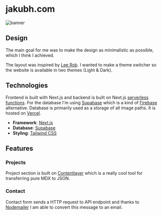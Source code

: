 # jakubh.com

![banner](https://i.imgur.com/MIpPTuB.png)

## Design

The main goal for me was to make the design as minimalistic as possible, which I think I achieved.

The layout was inspired by [Lee Rob](https://leerob.io/). I wanted to make a theme switcher so the website is available in two themes (Light & Dark).

## Technologies

Frontend is built with Next.js and backend is built on Next.js [serverless functions](https://vercel.com/docs/concepts/functions/serverless-functions). For the database I'm using [Supabase](https://supabase.com) which is a kind of [Firebase](https://firebase.google.com) alternative. Database is primarily used as a storage of all image paths. It is hosted on [Vercel](https://vercel.com/).

- **Framework**: [Next.js](https://nextjs.org/)
- **Database**: [Supabase](https://supabase.com/)
- **Styling**: [Tailwind CSS](https://tailwindcss.com/)

## Features

### Projects

Project section is built on [Contentlayer](https://www.contentlayer.dev/) which is a really cool tool for transferring pure MDX to JSON.

### Contact

Contact form sends a HTTP request to API endpoint and thanks to [Nodemailer](https://nodemailer.com) I am able to convert this message to an email.
